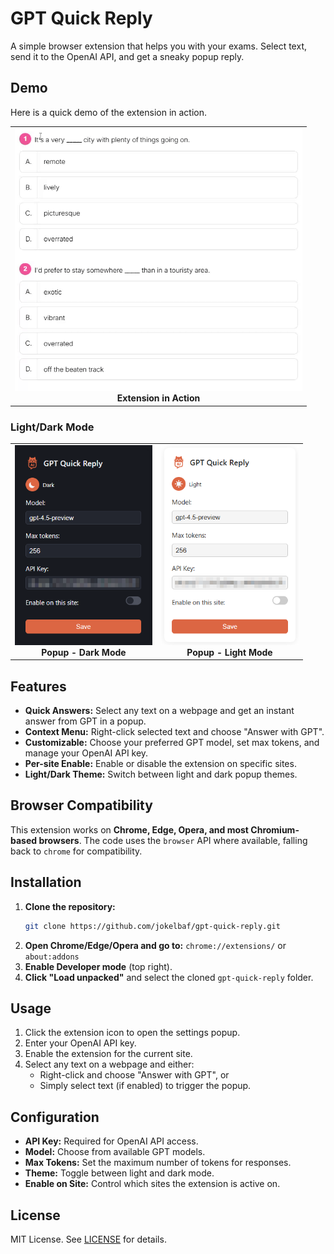 # GPT Quick Reply

A simple browser extension that helps you with your exams. Select text, send it to the OpenAI API, and get a sneaky popup reply.

## Demo

Here is a quick demo of the extension in action.

<table>
   <tr>
      <td align="center">
         <img src="demo/action.gif" alt="Action" width="460px"/><br/>
         <b>Extension in Action</b>
      </td>
   </tr>
</table>

### Light/Dark Mode
<table>
   <tr>
      <td align="center">
         <img src="demo/popup-dark.png" alt="Popup Dark" width="220"/><br/>
         <b>Popup - Dark Mode</b>
      </td>
      <td align="center">
         <img src="demo/popup-light.png" alt="Popup Light" width="220"/><br/>
         <b>Popup - Light Mode</b>
      </td>
   </tr>
</table>

## Features

- **Quick Answers:** Select any text on a webpage and get an instant answer from GPT in a popup.
- **Context Menu:** Right-click selected text and choose "Answer with GPT".
- **Customizable:** Choose your preferred GPT model, set max tokens, and manage your OpenAI API key.
- **Per-site Enable:** Enable or disable the extension on specific sites.
- **Light/Dark Theme:** Switch between light and dark popup themes.

## Browser Compatibility

This extension works on **Chrome, Edge, Opera, and most Chromium-based browsers**. The code uses the `browser` API where available, falling back to `chrome` for compatibility.

## Installation

1. **Clone the repository:**
   ```sh
   git clone https://github.com/jokelbaf/gpt-quick-reply.git
   ```
2. **Open Chrome/Edge/Opera and go to:** `chrome://extensions/` or `about:addons`
3. **Enable Developer mode** (top right).
4. **Click "Load unpacked"** and select the cloned `gpt-quick-reply` folder.

## Usage

1. Click the extension icon to open the settings popup.
2. Enter your OpenAI API key.
3. Enable the extension for the current site.
4. Select any text on a webpage and either:
   - Right-click and choose "Answer with GPT", or
   - Simply select text (if enabled) to trigger the popup.

## Configuration

- **API Key:** Required for OpenAI API access.
- **Model:** Choose from available GPT models.
- **Max Tokens:** Set the maximum number of tokens for responses.
- **Theme:** Toggle between light and dark mode.
- **Enable on Site:** Control which sites the extension is active on.

## License

MIT License. See [LICENSE](LICENSE) for details.
